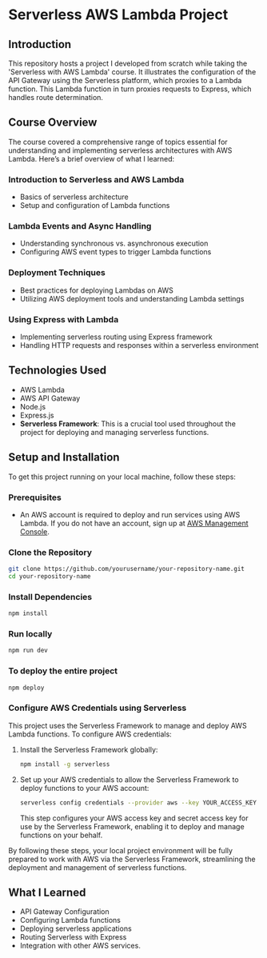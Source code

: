 
# Serverless AWS Lambda Project

## Introduction
This repository hosts a project I developed from scratch while taking the 'Serverless with AWS Lambda' course. It illustrates the configuration of the API Gateway using the Serverless platform, which proxies to a Lambda function. This Lambda function in turn proxies requests to Express, which handles route determination.

## Course Overview
The course covered a comprehensive range of topics essential for understanding and implementing serverless architectures with AWS Lambda. Here’s a brief overview of what I learned:

### Introduction to Serverless and AWS Lambda
- Basics of serverless architecture
- Setup and configuration of Lambda functions

### Lambda Events and Async Handling
- Understanding synchronous vs. asynchronous execution
- Configuring AWS event types to trigger Lambda functions

### Deployment Techniques
- Best practices for deploying Lambdas on AWS
- Utilizing AWS deployment tools and understanding Lambda settings

### Using Express with Lambda
- Implementing serverless routing using Express framework
- Handling HTTP requests and responses within a serverless environment

## Technologies Used
- AWS Lambda
- AWS API Gateway
- Node.js
- Express.js
- **Serverless Framework**: This is a crucial tool used throughout the project for deploying and managing serverless functions.

## Setup and Installation
To get this project running on your local machine, follow these steps:

### Prerequisites
- An AWS account is required to deploy and run services using AWS Lambda. If you do not have an account, sign up at [AWS Management Console](https://aws.amazon.com/console/).

### Clone the Repository
```bash
git clone https://github.com/yourusername/your-repository-name.git
cd your-repository-name
```

### Install Dependencies
```bash
npm install
```

### Run locally
```bash
npm run dev
```

### To deploy the entire project
```bash
npm deploy
```

### Configure AWS Credentials using Serverless
This project uses the Serverless Framework to manage and deploy AWS Lambda functions. To configure AWS credentials:

1. Install the Serverless Framework globally:
   ```bash
   npm install -g serverless
   ```
2. Set up your AWS credentials to allow the Serverless Framework to deploy functions to your AWS account:
   ```bash
   serverless config credentials --provider aws --key YOUR_ACCESS_KEY --secret YOUR_SECRET_KEY
   ```
   This step configures your AWS access key and secret access key for use by the Serverless Framework, enabling it to deploy and manage functions on your behalf.

By following these steps, your local project environment will be fully prepared to work with AWS via the Serverless Framework, streamlining the deployment and management of serverless functions.

## What I Learned
- API Gateway Configuration
- Configuring Lambda functions
- Deploying serverless applications
- Routing Serverless with Express
- Integration with other AWS services.